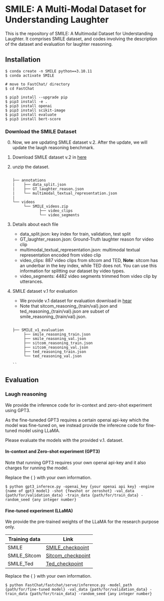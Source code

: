 # SMILE: A Multi-Modal Dataset for Understanding Laughter

This is the repository of SMILE: A Multimodal Dataset for Understanding Laughter. 
It comprises SMILE dataset, and codes involving the description of the dataset and evaluation for laughter reasoning.

## Installation
```
$ conda create -n SMILE python==3.10.11
$ conda activate SMILE

# move to FastChat/ directory
$ cd FastChat

$ pip3 install --upgrade pip  
$ pip3 install -e .
$ pip3 install openai
$ pip3 install scikit-image
$ pip3 install evaluate
$ pip3 install bert-score
```


### Download the SMILE Dataset
0. Now, we are updating SMILE dataset v.2. After the update, we will update the laugh reasoning benchmark.
1. Download SMILE dataset v.2 in [here](https://drive.google.com/file/d/15KjSeYn3tjiHXiswLgffmxPEoMYtepv2/view?usp=sharing)
2. unzip the dataset.

    ```
    
    ├── annotations
    |    ├── data_split.json
    |    ├── GT_laughter_reason.json
    |    └── multimodal_textual_representation.json
    |
    └── videos
         └── SMILE_videos.zip
                ├── video_clips
                └── video_segments
    
    ``` 
3. Details about each file
   - data_split.json: key index for train, validation, test split
   - GT_laughter_reason.json: Ground-Truth laughter reason for video clip
   - multimodal_textual_representation.json: multimodal textual representation encoded from video clip
   - video_clips: 887 video clips from sitcom and TED, **Note**: sitcom has an underbar in the key index, while TED does not. You can use this information for splitting our dataset by video types.
   - video_segments: 4482 video segments trimmed from video clip by utterances.

4. SMILE dataset v.1 for evaluation
   - We provide v.1 dataset for evaluation download in [hear](https://drive.google.com/file/d/1pPXli0F_2XJWqj1I4SHI93yOu1i1R5jF/view?usp=sharing)
   - Note that sitcom_reasoning_{train/val}.json and ted_reasoning_{train/val}.json are subset of smile_reasoning_{train/val}.json.
     
    ```
    
    ├── SMILE_v1_evaluation
         ├── smile_reasoning_train.json
         ├── smile_reasoning_val.json
         ├── sitcom_reasoning_train.json
         ├── sitcom_reasoning_val.json
         ├── ted_reasoning_train.json
         └── ted_reasoning_val.json
    
    ``

## Evaluation

### Laugh reasoning 
We provide the inference code for in-context and zero-shot experiment using GPT3. 

As the fine-tuneded GPT3 requires a certain openai api-key which the model was fine-tuned on, we instead provide the inferecne code for fine-tuned model using LLaMA. 

Please evaluate the models with the provided v.1. dataset.


#### In-context and Zero-shot experiment (GPT3)
Note that running GPT3 requires your own openai api-key and it also charges for running the model.

Replace the { } with your own information. 

```
$ python gpt3_inferece.py -openai_key {your openai api key} -engine {name of gpt3 model} -shot {fewshot or zeroshot} -val_data {path/for/validation_data} -train_data {path/for/train_data} -random_seed {any integer number} 
```
#### Fine-tuned experiment (LLaMA)
We provide the pre-trained weights of the LLaMA for the research purpose only.

| Training data | Link                                                                                                    |
|--------------|---------------------------------------------------------------------------------------------------------|
| SMILE        | [SMILE_checkpoint](https://www.dropbox.com/sh/0codb006h40mm61/AABHnPAQt2e_JYQNxJiJ9jyFa?dl=0)  |
| SMILE_Sitcom | [Sitcom_checkpoint](https://www.dropbox.com/sh/fbytnml1utm51mb/AAC8a41vKgSCE2LxY-bm77Lsa?dl=0) |
| SMILE_Ted    | [Ted_checkpoint](https://www.dropbox.com/sh/4zzsonu8fo9lbh8/AACJlCxv_hW7DDD0GTadFGE1a?dl=0)    |

Replace the { } with your own information.
```
$ python FastChat/fastchat/serve/inference.py -model_path {path/for/fine-tuned model} -val_data {path/for/validation_data} -train_data {path/for/train_data} -random_seed {any integer number}
```
